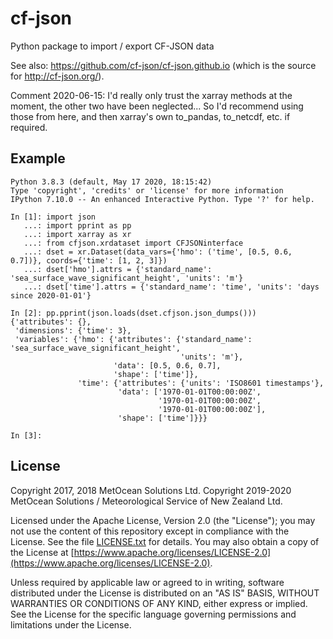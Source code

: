 # cf-json
Python package to import / export CF-JSON data

See also: https://github.com/cf-json/cf-json.github.io (which is the source for http://cf-json.org/).

Comment 2020-06-15: I'd really only trust the xarray methods at the moment, the other two have been neglected... So I'd recommend using those from here, and then xarray's own to_pandas, to_netcdf, etc. if required.


## Example

```python3
Python 3.8.3 (default, May 17 2020, 18:15:42)
Type 'copyright', 'credits' or 'license' for more information
IPython 7.10.0 -- An enhanced Interactive Python. Type '?' for help.

In [1]: import json
   ...: import pprint as pp
   ...: import xarray as xr
   ...: from cfjson.xrdataset import CFJSONinterface
   ...: dset = xr.Dataset(data_vars={'hmo': ('time', [0.5, 0.6, 0.7])}, coords={'time': [1, 2, 3]})
   ...: dset['hmo'].attrs = {'standard_name': 'sea_surface_wave_significant_height', 'units': 'm'}
   ...: dset['time'].attrs = {'standard_name': 'time', 'units': 'days since 2020-01-01'}

In [2]: pp.pprint(json.loads(dset.cfjson.json_dumps()))
{'attributes': {},
 'dimensions': {'time': 3},
 'variables': {'hmo': {'attributes': {'standard_name': 'sea_surface_wave_significant_height',
                                      'units': 'm'},
                       'data': [0.5, 0.6, 0.7],
                       'shape': ['time']},
               'time': {'attributes': {'units': 'ISO8601 timestamps'},
                        'data': ['1970-01-01T00:00:00Z',
                                 '1970-01-01T00:00:00Z',
                                 '1970-01-01T00:00:00Z'],
                        'shape': ['time']}}}

In [3]:
```

## License

Copyright 2017, 2018 MetOcean Solutions Ltd.
Copyright 2019-2020 MetOcean Solutions / Meteorological Service of New Zealand Ltd.

Licensed under the Apache License, Version 2.0 (the "License"); you may not use
the content of this repository except in compliance with the License. See the
file [LICENSE.txt](LICENSE.txt) for details. You may also obtain a copy of the
License at
[https://www.apache.org/licenses/LICENSE-2.0](https://www.apache.org/licenses/LICENSE-2.0).

Unless required by applicable law or agreed to in writing, software distributed
under the License is distributed on an "AS IS" BASIS, WITHOUT WARRANTIES OR
CONDITIONS OF ANY KIND, either express or implied.  See the License for the
specific language governing permissions and limitations under the License.
